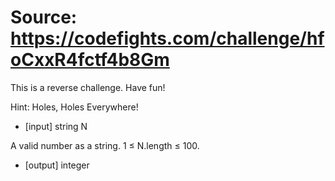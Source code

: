 # Source: https://codefights.com/challenge/hfoCxxR4fctf4b8Gm

This is a reverse challenge. Have fun!

Hint: Holes, Holes Everywhere!

* [input] string N

A valid number as a string.
1 ≤ N.length ≤ 100.

* [output] integer